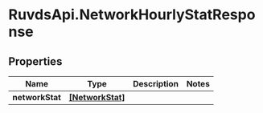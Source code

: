 # RuvdsApi.NetworkHourlyStatResponse

## Properties

Name | Type | Description | Notes
------------ | ------------- | ------------- | -------------
**networkStat** | [**[NetworkStat]**](NetworkStat.md) |  | 


